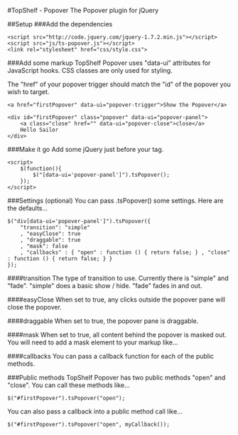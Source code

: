 #TopShelf - Popover
The Popover plugin for jQuery

##Setup
###Add the dependencies

    <script src="http://code.jquery.com/jquery-1.7.2.min.js"></script>
    <script src="js/ts-popover.js"></script>
    <link rel="stylesheet" href="css/style.css">

###Add some markup
TopShelf Popover uses "data-ui" attributes for JavaScript hooks. CSS classes are only used for styling.

The "href" of your popover trigger should match the "id" of the popover you wish to target.

    <a href="firstPopover" data-ui="popover-trigger">Show the Popover</a>
    
    <div id="firstPopover" class="popover" data-ui="popover-panel">
        <a class="close" href="" data-ui="popover-close">close</a>
        Hello Sailor
    </div>

###Make it go
Add some jQuery just before your </body> tag.

    <script>
        $(function(){
            $("[data-ui='popover-panel']").tsPopover();
        });
    </script>

###Settings (optional)
You can pass .tsPopover() some settings. Here are the defaults...

    $("div[data-ui='popover-panel']").tsPopover({
        "transition": "simple"
        , "easyClose": true
        , "draggable": true
        , "mask": false
        , "callbacks" : { "open" : function () { return false; } , "close" : function () { return false; } }
    });

####transition
The type of transition to use. Currently there is "simple" and "fade".
"simple" does a basic show / hide. "fade" fades in and out.

####easyClose
When set to true, any clicks outside the popover pane will close the popover.

####draggable
When set to true, the popover pane is draggable.

####mask
When set to true, all content behind the popover is masked out. You will need to add a mask element to your markup like...
<div class='popover-mask' data-ui='popover-mask'></div>

####callbacks
You can pass a callback function for each of the public methods.

###Public methods
TopShelf Popover has two public methods "open" and "close". You can call these methods like...

	$("#firstPopover").tsPopover("open");
	
You can also pass a callback into a public method call like...

	$("#firstPopover").tsPopover("open", myCallback());
